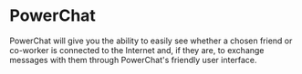 # PowerChat

PowerChat will give you the ability to easily see whether a chosen friend or 
co-worker is connected to the Internet and, if they are, to exchange messages with them through PowerChat's friendly
user interface.
